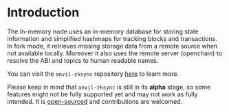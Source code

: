 # Introduction

The In-memory node uses an in-memory database for storing state information and simplified hashmaps for tracking blocks and transactions. 
In fork mode, it retrieves missing storage data from a remote source when not available locally. 
Moreover it also uses the remote server (openchain) to resolve the ABI and topics to human readable names.

You can visit the `anvil-zksync` repository [here](https://github.com/matter-labs/era-test-node) to learn more.

Please keep in mind that `anvil-zksync` is still in its **alpha** stage, so some features might not be fully supported yet and may not work as fully intended. 
It is [open-sourced](https://github.com/matter-labs/era-test-node) and contributions are welcomed.